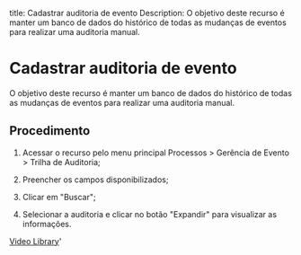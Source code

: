 title: Cadastrar auditoria de evento
Description: O objetivo deste recurso é manter um banco de dados do histórico de todas as mudanças de eventos para realizar uma auditoria manual. 
# Cadastrar auditoria de evento

O objetivo deste recurso é manter um banco de dados do histórico de todas as mudanças de eventos para realizar uma auditoria manual.


Procedimento
----------------

1.  Acessar o recurso pelo menu principal Processos \> Gerência de Evento \>
    Trilha de Auditoria;

2.  Preencher os campos disponibilizados;

3.  Clicar em "Buscar";

4.  Selecionar a auditoria e clicar no botão "Expandir" para visualizar as
    informações.

<i class='fa fa-youtube-play  fa-2x' style='color:#97ce17;vertical-align: middle;'> </i> [Video Library](https://www.youtube.com/playlist?list=PLB5qK2uzf2RNrFw2L_38FJbcLKv44S4fs)'

<!-- !!! tip "About"

    <b>Product/Version:</b> CITSmart | 9.00 &nbsp;&nbsp;
    <b>Updated:</b>01/16/2019 – Larissa Lourenço
